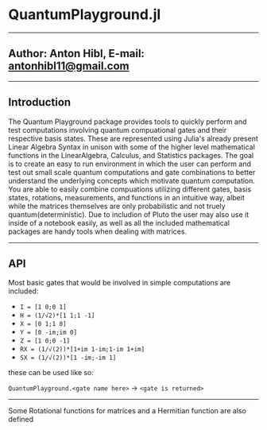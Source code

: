 # QuantumPlayground.jl
---
Author: Anton Hibl, E-mail: antonhibl11@gmail.com
---

<hr>

## Introduction
The Quantum Playground package provides tools to quickly perform and test computations involving quantum compuational gates
and their respective basis states. These are represented using Julia's already present Linear Algebra Syntax in unison with
some of the higher level mathematical functions in the LinearAlgebra, Calculus, and Statistics packages. The goal is to create
an easy to run environment in which the user can perform and test out small scale quantum computations and gate combinations
to better understand the underlying concepts which motivate quantum computation. You are able to easily combine compuations
utilizing different gates, basis states, rotations, measurements, and functions in an intuitive way, albeit while the matrices
themselves are only probabilistic and not truely quantum(deterministic). Due to includion of Pluto the user may also use it
inside of a notebook easily, as well as all the included mathematical packages are handy tools when dealing with matrices.

<hr>

## API
Most basic gates that would be involved in simple computations are included:

- `I = [1 0;0 1]`
- `H = (1/√2)*[1 1;1 -1]`
- `X = [0 1;1 0]`
- `Y = [0 -im;im 0]`
- `Z = [1 0;0 -1]`
- `RX = (1/√(2))*[1+im 1-im;1-im 1+im]`
- `SX = (1/√(2))*[1 -im;-im 1]`

these can be used like so:

`QuantumPlayground.<gate name here>` -> `<gate is returned>`

<hr>

Some Rotational functions for matrices and a Hermitian function are also defined

